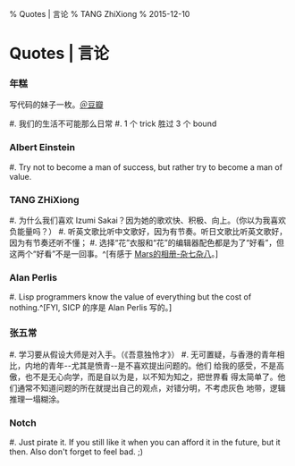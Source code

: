 % Quotes | 言论
% TANG ZhiXiong
% 2015-12-10

Quotes | 言论
=============

### 年糕

写代码的妹子一枚。[＠豆瓣](http://www.douban.com/people/heatherheather/)

#. 我们的生活不可能那么日常
#. 1 个 trick 胜过 3 个 bound

### Albert Einstein

#. Try not to become a man of success, but rather try to become a man of value.

### TANG ZHiXiong

#. 为什么我们喜欢 Izumi Sakai？因为她的歌欢快、积极、向上。（你以为我喜欢负能量吗？）
#. 听英文歌比听中文歌好，因为有节奏。听日文歌比听英文歌好，因为有节奏还听不懂；
#. 选择“花”衣服和“花”的编辑器配色都是为了“好看”，但这两个“好看”不是一回事。^[有感于 [Mars的相册-杂七杂八](http://www.douban.com/photos/photo/1024885043/)。]

### Alan Perlis

#. Lisp programmers know the value of everything but the cost of nothing.^[FYI, SICP 的序是 Alan Perlis 写的。]

### 张五常

#. 学习要从假设大师是对入手。（《吾意独怜才》）
#. 无可置疑，与香港的青年相比，内地的青年--尤其是愤青--是不喜欢提出问题的。他们
    给我的感受，不是高傲，也不是无心向学，而是自以为是，以不知为知之，把世界看
    得太简单了。他们通常不知道问题的所在就提出自己的观点，对错分明，不考虑灰色
    地带，逻辑推理一塌糊涂。

### Notch

#. Just pirate it. If you still like it when you can afford it in the future,
    but it then. Also don't forget to feel bad. ;)
